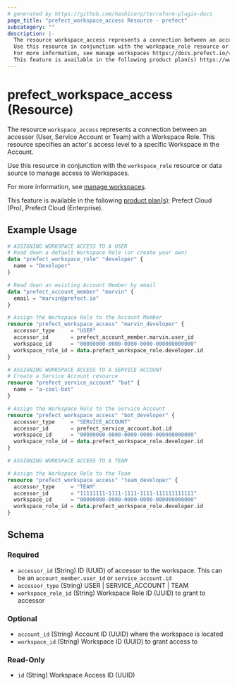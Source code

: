 ```yaml
---
# generated by https://github.com/hashicorp/terraform-plugin-docs
page_title: "prefect_workspace_access Resource - prefect"
subcategory: ""
description: |-
  The resource workspace_access represents a connection between an accessor (User, Service Account or Team) with a Workspace Role. This resource specifies an actor's access level to a specific Workspace in the Account.
  Use this resource in conjunction with the workspace_role resource or data source to manage access to Workspaces.
  For more information, see manage workspaces https://docs.prefect.io/v3/manage/cloud/workspaces.
  This feature is available in the following product plan(s) https://www.prefect.io/pricing: Prefect Cloud (Pro), Prefect Cloud (Enterprise).
---
```


# prefect_workspace_access (Resource)

The resource `workspace_access` represents a connection between an accessor (User, Service Account or Team) with a Workspace Role. This resource specifies an actor's access level to a specific Workspace in the Account.

Use this resource in conjunction with the `workspace_role` resource or data source to manage access to Workspaces.

For more information, see [manage workspaces](https://docs.prefect.io/v3/manage/cloud/workspaces).

This feature is available in the following [product plan(s)](https://www.prefect.io/pricing): Prefect Cloud (Pro), Prefect Cloud (Enterprise).

## Example Usage

```terraform
# ASSIGNING WORKSPACE ACCESS TO A USER
# Read down a default Workspace Role (or create your own)
data "prefect_workspace_role" "developer" {
  name = "Developer"
}

# Read down an existing Account Member by email
data "prefect_account_member" "marvin" {
  email = "marvin@prefect.io"
}

# Assign the Workspace Role to the Account Member
resource "prefect_workspace_access" "marvin_developer" {
  accessor_type     = "USER"
  accessor_id       = prefect_account_member.marvin.user_id
  workspace_id      = "00000000-0000-0000-0000-000000000000"
  workspace_role_id = data.prefect_workspace_role.developer.id
}

# ASSIGNING WORKSPACE ACCESS TO A SERVICE ACCOUNT
# Create a Service Account resource
resource "prefect_service_account" "bot" {
  name = "a-cool-bot"
}

# Assign the Workspace Role to the Service Account
resource "prefect_workspace_access" "bot_developer" {
  accessor_type     = "SERVICE_ACCOUNT"
  accessor_id       = prefect_service_account.bot.id
  workspace_id      = "00000000-0000-0000-0000-000000000000"
  workspace_role_id = data.prefect_workspace_role.developer.id
}

# ASSIGNING WORKSPACE ACCESS TO A TEAM

# Assign the Workspace Role to the Team
resource "prefect_workspace_access" "team_developer" {
  accessor_type     = "TEAM"
  accessor_id       = "11111111-1111-1111-1111-111111111111"
  workspace_id      = "00000000-0000-0000-0000-000000000000"
  workspace_role_id = data.prefect_workspace_role.developer.id
}
```

<!-- schema generated by tfplugindocs -->
## Schema

### Required

- `accessor_id` (String) ID (UUID) of accessor to the workspace. This can be an `account_member.user_id` or `service_account.id`
- `accessor_type` (String) USER | SERVICE_ACCOUNT | TEAM
- `workspace_role_id` (String) Workspace Role ID (UUID) to grant to accessor

### Optional

- `account_id` (String) Account ID (UUID) where the workspace is located
- `workspace_id` (String) Workspace ID (UUID) to grant access to

### Read-Only

- `id` (String) Workspace Access ID (UUID)
